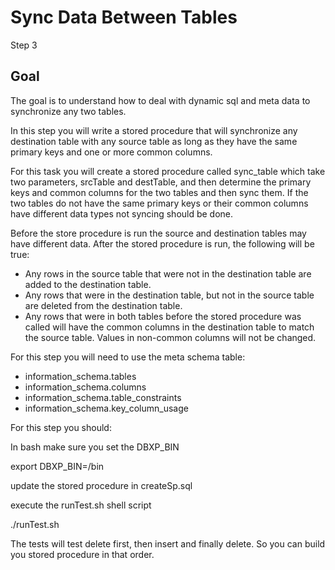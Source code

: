 # Sync Data Between Tables 

Step 3 

## Goal

The goal is to understand how to deal with dynamic sql and meta data to synchronize any two tables.

In this step you will write a stored procedure that will synchronize any destination table with any source table as long as they have the same primary keys and one or more common columns.

For this task you will create a stored procedure called sync_table which take two parameters, srcTable and destTable, and then determine the primary keys and common columns for the two tables and then sync them. If the two tables do not have the same primary keys or their common columns have different data types not syncing should be done.

Before the store procedure is run the source and destination tables may have different data. After the stored procedure is run, the following will be true:
- Any rows in the source table that were not in the destination table are added to the destination table.
- Any rows that were in the destination table, but not in the source table are deleted from the destination table.
- Any rows that were in both tables before the stored procedure was called will have the common columns in the destination table to match the source table. Values in non-common columns will not be changed. 

For this step you will need to use the meta schema table:
- information_schema.tables
- information_schema.columns
- information_schema.table_constraints
- information_schema.key_column_usage

For this step you should:

In bash make sure you set the DBXP_BIN

export DBXP_BIN=<path>/bin

update the stored procedure in createSp.sql

execute the runTest.sh shell script

./runTest.sh 


The tests will test delete first, then insert and finally delete. So you can build you stored procedure in that order.



